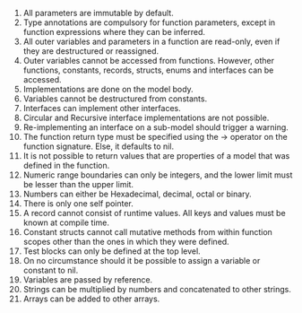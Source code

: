 1. All parameters are immutable by default.
2. Type annotations are compulsory for function parameters, except in function expressions where they can be inferred.
3. All outer variables and parameters in a function are read-only, even if they are destructured or reassigned.
4. Outer variables cannot be accessed from functions. However, other functions, constants, records, structs, enums and interfaces can be accessed.
5. Implementations are done on the model body.
6. Variables cannot be destructured from constants.
7. Interfaces can implement other interfaces.
8. Circular and Recursive interface implementations are not possible.
9. Re-implementing an interface on a sub-model should trigger a warning.
10.   The function return type must be specified using the -> operator on the function signature. Else, it defaults to nil.
11.   It is not possible to return values that are properties of a model that was defined in the function.
12.   Numeric range boundaries can only be integers, and the lower limit must be lesser than the upper limit.
13.   Numbers can either be Hexadecimal, decimal, octal or binary.
14.   There is only one self pointer.
15.   A record cannot consist of runtime values. All keys and values must be known at compile time.
16.   Constant structs cannot call mutative methods from within function scopes other than the ones in which they were defined.
17.   Test blocks can only be defined at the top level.
18.   On no circumstance should it be possible to assign a variable or constant to nil.
19.   Variables are passed by reference.
20.   Strings can be multiplied by numbers and concatenated to other strings.
21.   Arrays can be added to other arrays.
